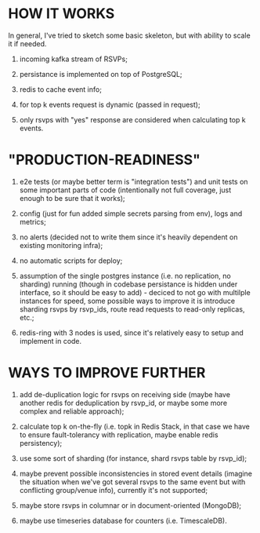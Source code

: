 # HOW IT WORKS

In general, I've tried to sketch some basic skeleton, but with ability to scale it if needed.

1. incoming kafka stream of RSVPs;

2. persistance is implemented on top of PostgreSQL;

3. redis to cache event info;

4. for top k events request is dynamic (passed in request);

5. only rsvps with "yes" response are considered when calculating top k events.


# "PRODUCTION-READINESS"

1. e2e tests (or maybe better term is "integration tests") and unit tests on some important parts of code (intentionally not full coverage, just enough to be sure that it works);

2. config (just for fun added simple secrets parsing from env), logs and metrics;

3. no alerts (decided not to write them since it's heavily dependent on existing monitoring infra);

4. no automatic scripts for deploy;

5. assumption of the single postgres instance (i.e. no replication, no sharding) running (though in codebase persistance is hidden under interface, so it should be easy to add) - deciced to not go with multilple instances for speed, some possible ways to improve it is introduce sharding rsvps by rsvp_ids, route read requests to read-only replicas, etc.;

6. redis-ring with 3 nodes is used, since it's relatively easy to setup and implement in code.


# WAYS TO IMPROVE FURTHER

1. add de-duplication logic for rsvps on receiving side (maybe have another redis for deduplication by rsvp_id, or maybe some more complex and reliable approach);

2. calculate top k on-the-fly (i.e. topk in Redis Stack, in that case we have to ensure fault-tolerancy with replication, maybe enable redis persistency);

3. use some sort of sharding (for instance, shard rsvps table by rsvp_id);

4. maybe prevent possible inconsistencies in stored event details (imagine the situation when we've got several rsvps to the same event but with conflicting group/venue info), currently it's not supported;

4. maybe store rsvps in columnar or in document-oriented (MongoDB);

5. maybe use timeseries database for counters (i.e. TimescaleDB).
